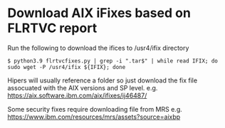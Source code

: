 # Download AIX iFixes based on FLRTVC report


Run the following to download the ifices to /usr4/ifix directory

```
$ python3.9 flrtvcfixes.py | grep -i ".tar$" | while read IFIX; do sudo wget -P /usr4/ifix ${IFIX}; done
```

Hipers will usually reference a folder so just download the fix file assocuated with the AIX versions and SP level. e.g.<br>
https://aix.software.ibm.com/aix/ifixes/ij46487/<br>

Some security fixes require downloading file from MRS e.g. <br>
https://www.ibm.com/resources/mrs/assets?source=aixbp<br>
